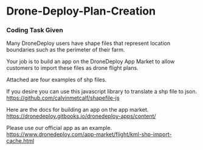 # Drone-Deploy-Plan-Creation

### Coding Task Given

Many DroneDeploy users have shape files that represent location boundaries such as the perimeter of their farm.
 
Your job is to build an app on the DroneDeploy App Market to allow customers to import these files as drone flight plans.
 
Attached are four examples of shp files. 
 
If you desire you can use this javascript library to translate a shp file to json. 
https://github.com/calvinmetcalf/shapefile-js
 
Here are the docs for building an app on the app market.
https://dronedeploy.gitbooks.io/dronedeploy-apps/content/
 
Please use our official app as an example.
https://www.dronedeploy.com/app-market/flight/kml-shp-import-cache.html
 
